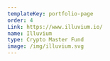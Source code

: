 ```yaml
---
templateKey: portfolio-page
order: 4
Link: https://www.illuvium.io/
name: Illuvium
type: Crypto Master Fund
image: /img/illuvium.svg
---
```

